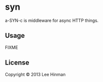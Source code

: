# syn

a-SYN-c is middleware for async HTTP things.

## Usage

FIXME

## License

Copyright © 2013 Lee Hinman

